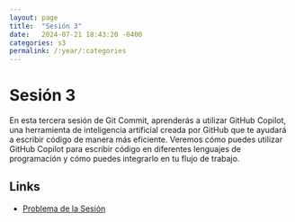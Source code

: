 ```yaml
---
layout: page
title:  "Sesión 3"
date:   2024-07-21 18:43:20 -0400
categories: s3
permalink: /:year/:categories
---
```


# Sesión 3
En esta tercera sesión de Git Commit, aprenderás a utilizar GitHub Copilot, una herramienta de inteligencia artificial creada por GitHub que te ayudará a escribir código de manera más eficiente. Veremos cómo puedes utilizar GitHub Copilot para escribir código en diferentes lenguajes de programación y cómo puedes integrarlo en tu flujo de trabajo.

## Links
* [Problema de la Sesión](/2024/s3/decipher)
